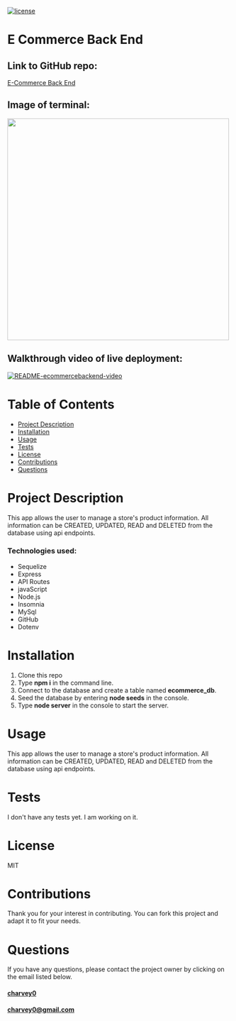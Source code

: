 
[![license](https://img.shields.io/badge/License-MIT-blue)](https://img.shields.io/badge/License-MIT-blue)  

# **E Commerce Back End**

## Link to GitHub repo:
[E-Commerce Back End](https://github.com/charvey0/E-Commerce-Back-End)


## Image of terminal:
[<img src="ecommercebackend.png" width="500"/>](ecommercebackend.png)


## Walkthrough video of live deployment:
[![README-ecommercebackend-video](https://img.youtube.com/vi/zyZrRwq7f9I/0.jpg)](https://www.youtube.com/watch?v=zyZrRwq7f9I)

# Table of Contents
* [Project Description](#project-description)
* [Installation](#installation)
* [Usage](#usage)
* [Tests](#tests)
* [License](#license)
* [Contributions](#contributions)
* [Questions](#questions)
# Project Description

This app allows the user to manage a store's product information.  All information can be CREATED, UPDATED, READ and DELETED from the database using api endpoints.  

### Technologies used:
- Sequelize
- Express
- API Routes
- javaScript
- Node.js
- Insomnia
- MySql
- GitHub
- Dotenv


    
# Installation
 
 1. Clone this repo  
 2. Type **npm i** in the command line.
 3. Connect to the database and create a table named **ecommerce_db**.
 4. Seed the database by entering **node seeds** in the console.
 5. Type **node server** in the console to start the server.   
 

# Usage

This app allows the user to manage a store's product information.  All information can be CREATED, UPDATED, READ and DELETED from the database using api endpoints.

# Tests
I don't have any tests yet.  I am working on it.

# License

MIT

# Contributions

Thank you for your interest in contributing.  You can fork this project and adapt it to fit your needs.

# Questions

If you have any questions, please contact the project owner by clicking on the email listed below.  
     
#### [charvey0](https://github.com/charvey0)
#### [charvey0@gmail.com](mailto:charvey0@gmail.com)
